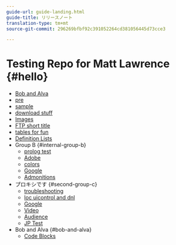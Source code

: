 ```yaml
---
guide-url: guide-landing.html
guide-title: リリースノート
translation-type: tm+mt
source-git-commit: 296269bfbf92c391052264cd381056445d73cce3

---
```


# Testing Repo for Matt Lawrence {#hello}

* [Bob and Alva](bob-html-table-test.md)
* [pre](pre.md)
* [sample](sample.md)
* [download stuff](downloads-and-stuff.md)
* [Images](images.md)
* [FTP short title](ftp.md)
* [tables for fun](tables.md)
* [Definition Lists](definition.md)
* Group B {#internal-group-b}
   * [prolog test](prolog.md)
   * [Adobe](https://www.adobe.com)
   * [colors](color.md)
   * [Google](https://www.google.com)
   * [Admonitions](admonition.md)
* プロキシです {#second-group-c}
   * [troubleshooting](troubleshooting.md)
   * [loc uicontrol and dnl](locdnl.md)
   * [Google](https://www.google.com)
   * [Video](videos.md)
   * [Audience](audience-lab-faq.md)
   * [JP Test](jptest.md)
* Bob and Alva {#bob-and-alva}
   * [Code Blocks](code-block.md)
